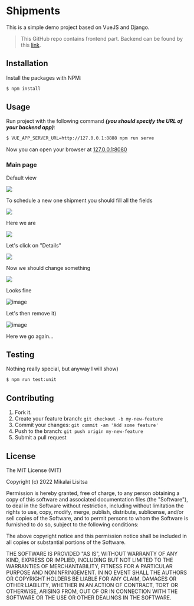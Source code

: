 # Shipments

This is a simple demo project based on VueJS and Django.

> This GitHub repo contains frontend part. Backend can be found by this [link](https://github.com/soulless-viewer/shipments-backend/blob/master/README.md).

## Installation

Install the packages with NPM:

```bash
$ npm install
```

## Usage

Run project with the following command **_(you should specify the URL of your backend app)_**:

```bash
$ VUE_APP_SERVER_URL=http://127.0.0.1:8888 npm run serve
```

Now you can open your browser at [127.0.0.1:8080](http://127.0.0.1:8080/shipments/demo/)

### Main page

Default view

![](https://user-images.githubusercontent.com/29832584/167332242-1bc3d115-e16d-4908-acbb-84e313d2168e.png)

To schedule a new one shipment you should fill all the fields

![](https://user-images.githubusercontent.com/29832584/167332737-c4028d02-0319-4d23-a0f6-d825901ddab9.png)

Here we are

![](https://user-images.githubusercontent.com/29832584/167332795-3daebd31-7c0a-419c-8509-d070a7b7153b.png)

Let's click on "Details"

![](https://user-images.githubusercontent.com/29832584/167333112-eebe06a7-7f2e-4c25-afc3-53c9a6610ec5.png)

Now we should change something

![](https://user-images.githubusercontent.com/29832584/167333209-56829dab-6202-4bf8-ae94-74b28f871827.png)

Looks fine

![image](https://user-images.githubusercontent.com/29832584/167333287-19c3d803-02da-45dd-9bb1-bbd5f5f6ea1e.png)

Let's then remove it)

![image](https://user-images.githubusercontent.com/29832584/167333357-58da3fdd-35ad-407e-86cb-6296af1aa47b.png)

Here we go again...

## Testing

Nothing really special, but anyway I will show)

```bash
$ npm run test:unit
```

## Contributing

1.  Fork it.
2.  Create your feature branch:  `git checkout -b my-new-feature`
3.  Commit your changes:  `git commit -am 'Add some feature'`
4.  Push to the branch:  `git push origin my-new-feature`
5.  Submit a pull request

## License
The MIT License (MIT)

Copyright (c) 2022 Mikalai Lisitsa

Permission is hereby granted, free of charge, to any person obtaining a copy of this software and associated documentation files (the "Software"), to deal in the Software without restriction, including without limitation the rights to use, copy, modify, merge, publish, distribute, sublicense, and/or sell copies of the Software, and to permit persons to whom the Software is furnished to do so, subject to the following conditions:

The above copyright notice and this permission notice shall be included in all copies or substantial portions of the Software.

THE SOFTWARE IS PROVIDED "AS IS", WITHOUT WARRANTY OF ANY KIND, EXPRESS OR IMPLIED, INCLUDING BUT NOT LIMITED TO THE WARRANTIES OF MERCHANTABILITY, FITNESS FOR A PARTICULAR PURPOSE AND NONINFRINGEMENT. IN NO EVENT SHALL THE AUTHORS OR COPYRIGHT HOLDERS BE LIABLE FOR ANY CLAIM, DAMAGES OR OTHER LIABILITY, WHETHER IN AN ACTION OF CONTRACT, TORT OR OTHERWISE, ARISING FROM, OUT OF OR IN CONNECTION WITH THE SOFTWARE OR THE USE OR OTHER DEALINGS IN THE SOFTWARE.
